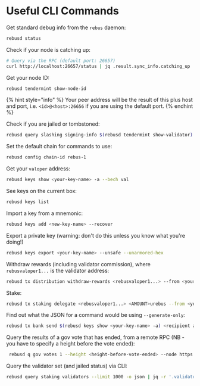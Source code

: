 # Useful CLI Commands

Get standard debug info from the `rebus` daemon:

```bash
rebusd status
```

Check if your node is catching up:

```bash
# Query via the RPC (default port: 26657)
curl http://localhost:26657/status | jq .result.sync_info.catching_up
```

Get your node ID:

```bash
rebusd tendermint show-node-id
```

{% hint style="info" %}
Your peer address will be the result of this plus host and port, i.e. `<id>@<host>:26656` if you are using the default port.
{% endhint %}

Check if you are jailed or tombstoned:

```bash
rebusd query slashing signing-info $(rebusd tendermint show-validator)
```

Set the default chain for commands to use:

```bash
rebusd config chain-id rebus-1
```

Get your `valoper` address:

```bash
rebusd keys show <your-key-name> -a --bech val
```

See keys on the current box:

```bash
rebusd keys list
```

Import a key from a mnemonic:

```bash
rebusd keys add <new-key-name> --recover
```

Export a private key (warning: don't do this unless you know what you're doing!)

```bash
rebusd keys export <your-key-name> --unsafe --unarmored-hex
```

Withdraw rewards (including validator commission), where `rebusvaloper1...` is the validator address:

```bash
rebusd tx distribution withdraw-rewards <rebusvaloper1...> --from <your-key>  --commission
```

Stake:

```bash
rebusd tx staking delegate <rebusvaloper1...> <AMOUNT>urebus --from <your-key>
```

Find out what the JSON for a command would be using `--generate-only`:

```bash
rebusd tx bank send $(rebusd keys show <your-key-name> -a) <recipient addr> <AMOUNT>urebus --generate-only
```

Query the results of a gov vote that has ended, from a remote RPC (NB - you have to specify a height before the vote ended):

```bash
 rebusd q gov votes 1 --height <height-before-vote-ended> --node https://rpc-archive.rebusnetwork.io:443
```

Query the validator set (and jailed status) via CLI:

```bash
rebusd query staking validators --limit 1000 -o json | jq -r '.validators[] | [.operator_address, (.tokens|tonumber / pow(10; 6)), .description.moniker, .jail, .status] | @csv' | column -t -s"," | sort -k2 -n -r | nl
```
<!-- // TODO figure out what we do here
Get contract state:

```bash
rebusd q wasm contract-state all <contract-address>
```
-->